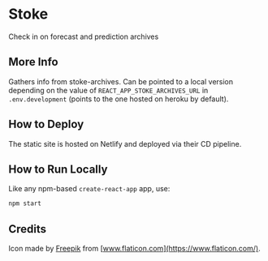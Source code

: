 # Stoke

Check in on forecast and prediction archives

## More Info

Gathers info from stoke-archives. Can be pointed to a local version depending on the value of `REACT_APP_STOKE_ARCHIVES_URL` in `.env.development` (points to the one hosted on heroku by default).

## How to Deploy

The static site is hosted on Netlify and deployed via their CD pipeline.

## How to Run Locally

Like any npm-based `create-react-app` app, use:

```sh
npm start
```

## Credits

Icon made by [Freepik](https://www.flaticon.com/authors/freepik) from [www.flaticon.com](https://www.flaticon.com/).
